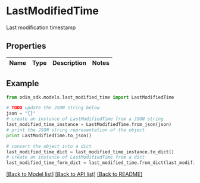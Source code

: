 # LastModifiedTime

Last modification timestamp

## Properties

Name | Type | Description | Notes
------------ | ------------- | ------------- | -------------

## Example

```python
from odin_sdk.models.last_modified_time import LastModifiedTime

# TODO update the JSON string below
json = "{}"
# create an instance of LastModifiedTime from a JSON string
last_modified_time_instance = LastModifiedTime.from_json(json)
# print the JSON string representation of the object
print LastModifiedTime.to_json()

# convert the object into a dict
last_modified_time_dict = last_modified_time_instance.to_dict()
# create an instance of LastModifiedTime from a dict
last_modified_time_form_dict = last_modified_time.from_dict(last_modified_time_dict)
```
[[Back to Model list]](../README.md#documentation-for-models) [[Back to API list]](../README.md#documentation-for-api-endpoints) [[Back to README]](../README.md)


